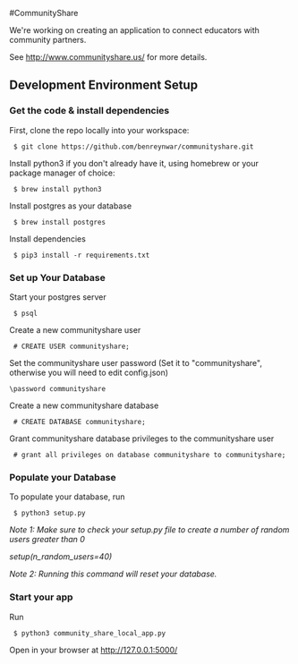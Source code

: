 #CommunityShare

We're working on creating an application to connect educators with community partners.

See http://www.communityshare.us/ for more details.


##  Development Environment Setup

### Get the code & install dependencies

First, clone the repo locally into your workspace:

```
 $ git clone https://github.com/benreynwar/communityshare.git
```

Install python3 if you don't already have it, using homebrew or your package manager of choice:

```
 $ brew install python3
```

Install postgres as your database

```
 $ brew install postgres
```

Install dependencies

```
 $ pip3 install -r requirements.txt
```

### Set up Your Database

Start your postgres server

```
 $ psql
```

Create a new communityshare user

```
 # CREATE USER communityshare;
```

Set the communityshare user password (Set it to "communityshare", otherwise you will need to edit config.json)

```
\password communityshare
```

Create a new communityshare database

```
 # CREATE DATABASE communityshare;
```

Grant communityshare database privileges to the communityshare user

```
 # grant all privileges on database communityshare to communityshare;
```

### Populate your Database

To populate your database, run

```
 $ python3 setup.py
```
  
*Note 1: Make sure to check your setup.py file to create a number of random users greater than 0*

*setup(n_random_users=40)*

*Note 2: Running this command will reset your database.*
 
 
### Start your app

Run

```
 $ python3 community_share_local_app.py 
```
 
Open in your browser at http://127.0.0.1:5000/
